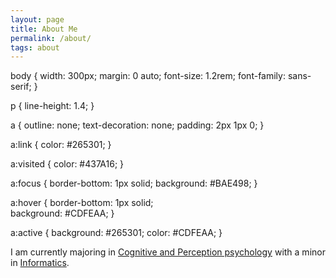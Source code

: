 ```yaml
---
layout: page
title: About Me
permalink: /about/
tags: about
---
```

body {
  width: 300px;
  margin: 0 auto;
  font-size: 1.2rem;
  font-family: sans-serif;
}

p {
  line-height: 1.4;
}

a {
  outline: none;
  text-decoration: none;
  padding: 2px 1px 0;
}

a:link {
  color: #265301;
}

a:visited {
  color: #437A16;
}

a:focus {
  border-bottom: 1px solid;
  background: #BAE498;
}

a:hover {
  border-bottom: 1px solid;     
  background: #CDFEAA;
}

a:active {
  background: #265301;
  color: #CDFEAA;
}

<p>
I am currently majoring in <a href="http://www.psych.uw.edu/psych.php?p=238" target="_blank">Cognitive and Perception psychology</a> with a minor in <a href="https://ischool.uw.edu/programs/informatics/what-is-informatics" target="_blank">Informatics</a>. </p>
